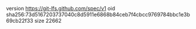 version https://git-lfs.github.com/spec/v1
oid sha256:73d5167203737040c8d5911e6868b84ceb7f4cbcc9769784bbc1e3b69cb22f33
size 22662
